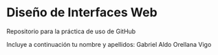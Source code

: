 # Diseño de Interfaces Web
Repositorio para la práctica de uso de GitHub

Incluye a continuación tu nombre y apellidos:
Gabriel Aldo Orellana Vigo
